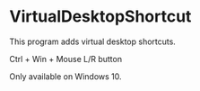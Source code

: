# VirtualDesktopShortcut

This program adds virtual desktop shortcuts.

Ctrl + Win + Mouse L/R button

Only available on Windows 10.
